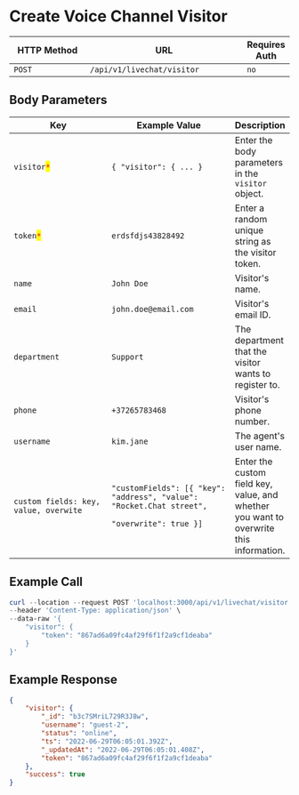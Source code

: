 # Create Voice Channel Visitor

<table><thead><tr><th width="163">HTTP Method</th><th width="314">URL</th><th>Requires Auth</th></tr></thead><tbody><tr><td><code>POST</code></td><td><code>/api/v1/livechat/visitor</code></td><td><code>no</code></td></tr></tbody></table>

## Body Parameters

<table><thead><tr><th width="216.33333333333331">Key</th><th width="248">Example Value</th><th>Description</th></tr></thead><tbody><tr><td><code>visitor</code><mark style="color:red;"><code>*</code></mark></td><td><code>{ "visitor": { ... }</code></td><td>Enter the body parameters in the <code>visitor</code> object.</td></tr><tr><td><code>token</code><mark style="color:red;"><code>*</code></mark></td><td><code>erdsfdjs43828492</code></td><td>Enter a random unique string as the visitor token.</td></tr><tr><td><code>name</code></td><td><code>John Doe</code></td><td>Visitor's name.</td></tr><tr><td><code>email</code></td><td><code>john.doe@email.com</code></td><td>Visitor's email ID.</td></tr><tr><td><code>department</code></td><td><code>Support</code></td><td>The department that the visitor wants to register to.</td></tr><tr><td><code>phone</code></td><td><code>+37265783468</code></td><td>Visitor's phone number.</td></tr><tr><td><code>username</code></td><td><code>kim.jane</code></td><td>The agent's user name.</td></tr><tr><td><code>custom fields: key, value, overwite</code></td><td><p><code>"customFields": [{ "key": "address", "value": "Rocket.Chat street",</code> </p><p><code>"overwrite": true }]</code></p></td><td>Enter the custom field key, value, and whether you want to overwrite this information.</td></tr></tbody></table>

## Example Call

```powershell
curl --location --request POST 'localhost:3000/api/v1/livechat/visitor' \
--header 'Content-Type: application/json' \
--data-raw '{
    "visitor": {
        "token": "867ad6a09fc4af29f6f1f2a9cf1deaba"
    }
}'
```

## Example Response

```json
{
    "visitor": {
        "_id": "b3c7SMriL729R3J8w",
        "username": "guest-2",
        "status": "online",
        "ts": "2022-06-29T06:05:01.392Z",
        "_updatedAt": "2022-06-29T06:05:01.408Z",
        "token": "867ad6a09fc4af29f6f1f2a9cf1deaba"
    },
    "success": true
}
```

